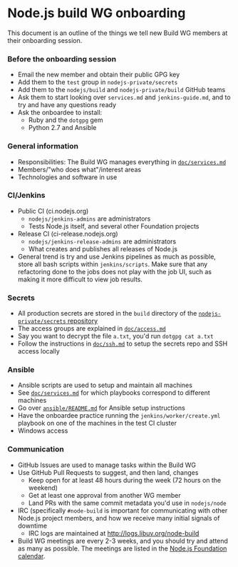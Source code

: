 # Node.js build WG onboarding

This document is an outline of the things we tell new Build WG members at their
onboarding session.

### Before the onboarding session

* Email the new member and obtain their public GPG key
* Add them to the `test` group in `nodejs-private/secrets`
* Add them to the `nodejs/build` and `nodejs-private/build` GitHub teams
* Ask them to start looking over `services.md` and `jenkins-guide.md`,
  and to try and have any questions ready
* Ask the onboardee to install:
  * Ruby and the `dotgpg` gem
  * Python 2.7 and Ansible

### General information

* Responsibilities: The Build WG manages everything in
  [`doc/services.md`](doc/services.md)
* Members/"who does what"/interest areas
* Technologies and software in use

### CI/Jenkins

* Public CI (ci.nodejs.org)
  * `nodejs/jenkins-admins` are administrators
  * Tests Node.js itself, and several other Foundation projects
* Release CI (ci-release.nodejs.org)
  * `nodejs/jenkins-release-admins` are administrators
  * What creates and publishes all releases of Node.js
* General trend is try and use Jenkins pipelines as much as possible,
  store all bash scripts within `jenkins/scripts`. Make sure that any
  refactoring done to the jobs does not play with the job UI, such as
  making it more difficult to view job results.

### Secrets

* All production secrets are stored in the `build` directory of the
[`nodejs-private/secrets` repository][]
* The access groups are explained in [`doc/access.md`](doc/access.md)
* Say you want to decrypt the file `a.txt`, you'd run `dotgpg cat a.txt`
* Follow the instructions in [`doc/ssh.md`](doc/ssh.md) to setup the secrets
  repo and SSH access locally

### Ansible

* Ansible scripts are used to setup and maintain all machines
* See [`doc/services.md`](doc/services.md) for which playbooks
  correspond to different machines
* Go over [`ansible/README.md`](ansible/README.md) for Ansible setup
  instructions
* Have the onboardee practice running the `jenkins/worker/create.yml` playbook
  on one of the machines in the test CI cluster
* Windows access

### Communication

* GitHub Issues are used to manage tasks within the Build WG
* Use GitHub Pull Requests to suggest, and then land, changes
  * Keep open for at least 48 hours during the week (72 hours on the weekend)
  * Get at least one approval from another WG member
  * Land PRs with the same commit metadata you'd use in `nodejs/node`
* IRC (specifically `#node-build` is important for communicating with
  other Node.js project members, and how we receive many initial signals
  of downtime
    * IRC logs are maintained at http://logs.libuv.org/node-build
* Build WG meetings are every 2-3 weeks, and you should try and attend
  as many as possible. The meetings are listed in the [Node.js
Foundation calendar][].

[`nodejs-private/secrets` repository]: https://github.com/nodejs-private/secrets
[Node.js Foundation calendar]: https://nodejs.org/calendar
